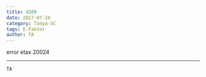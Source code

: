 ```yaml
---
title: 4209
date: 2017-07-10
category: Tanya-SC
tags: E-Faktur
author: TA
---
```


error etax 20024

---



`TA`
